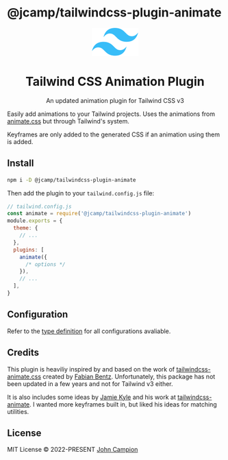 # @jcamp/tailwindcss-plugin-animate

<div align="center">
  <img src="./.github/tailwindcss-mark.svg" alt="Tailwind CSS" width="108" height="66">
  <h1>Tailwind CSS Animation Plugin</h1>
  <p>An updated animation plugin for Tailwind CSS v3</p>
</div>

Easily add animations to your Tailwind projects. Uses the animations from [animate.css](https://github.com/animate-css/animate.css) but through Tailwind's system.

Keyframes are only added to the generated CSS if an animation using them is added.

## Install

```bash
npm i -D @jcamp/tailwindcss-plugin-animate
```

Then add the plugin to your `tailwind.config.js` file:

```js
// tailwind.config.js
const animate = require('@jcamp/tailwindcss-plugin-animate')
module.exports = {
  theme: {
    // ...
  },
  plugins: [
    animate({
      /* options */
    }),
    // ...
  ],
}
```

## Configuration

Refer to the [type definition](https://github.com/jcamp-code/tailwindcss-plugin-animate/blob/main/src/types.ts) for all configurations avaliable.

## Credits

This plugin is heaviliy inspired by and based on the work of [tailwindcss-animate.css](https://github.com/bentzibentz/tailwindcss-animate.css) created by [Fabian Bentz](https://github.com/bentzibentz?tab=overview&from=2022-06-01&to=2022-06-30). Unfortunately, this package has not been updated in a few years and not for Tailwind v3 either.

It is also includes some ideas by [Jamie Kyle](https://github.com/jamiebuilds) and his work at [tailwindcss-animate](https://github.com/jamiebuilds/tailwindcss-animate). I wanted more keyframes built in, but liked his ideas for matching utilities.

## License

MIT License &copy; 2022-PRESENT [John Campion](https://github.com/JohnCampionJr/)
